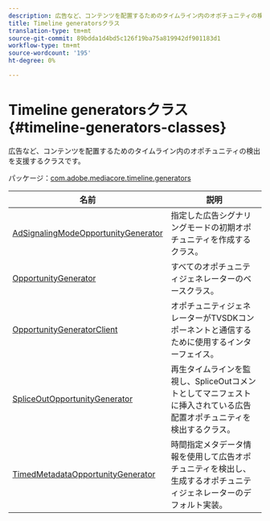 ```yaml
---
description: 広告など、コンテンツを配置するためのタイムライン内のオポチュニティの検出を支援するクラスです。
title: Timeline generatorsクラス
translation-type: tm+mt
source-git-commit: 89bdda1d4bd5c126f19ba75a819942df901183d1
workflow-type: tm+mt
source-wordcount: '195'
ht-degree: 0%

---
```



# Timeline generatorsクラス{#timeline-generators-classes}

広告など、コンテンツを配置するためのタイムライン内のオポチュニティの検出を支援するクラスです。

パッケージ：[com.adobe.mediacore.timeline.generators](https://help.adobe.com/en_US/primetime/api/psdk/asdoc-dhls_1.4/com/adobe/mediacore/timeline/generators/package-detail.html)

| 名前 | 説明 |
|---|---|
| [AdSignalingModeOpportunityGenerator](https://help.adobe.com/en_US/primetime/api/psdk/asdoc-dhls_1.4/com/adobe/mediacore/timeline/generators/AdSignalingModeOpportunityGenerator.html) | 指定した広告シグナリングモードの初期オポチュニティを作成するクラス。 |
| [OpportunityGenerator](https://help.adobe.com/en_US/primetime/api/psdk/asdoc-dhls_1.4/com/adobe/mediacore/timeline/generators/OpportunityGenerator.html) | すべてのオポチュニティジェネレーターのベースクラス。 |
| [OpportunityGeneratorClient](https://help.adobe.com/en_US/primetime/api/psdk/asdoc-dhls_1.4/com/adobe/mediacore/timeline/generators/OpportunityGeneratorClient.html) | オポチュニティジェネレーターがTVSDKコンポーネントと通信するために使用するインターフェイス。 |
| [SpliceOutOpportunityGenerator](https://help.adobe.com/en_US/primetime/api/psdk/asdoc-dhls_1.4/com/adobe/mediacore/timeline/generators/SpliceOutOpportunityGenerator.html) | 再生タイムラインを監視し、SpliceOutコメントとしてマニフェストに挿入されている広告配置オポチュニティを検出するクラス。 |
| [TimedMetadataOpportunityGenerator](https://help.adobe.com/en_US/primetime/api/psdk/asdoc-dhls_1.4/com/adobe/mediacore/timeline/generators/TimedMetadataOpportunityGenerator.html) | 時間指定メタデータ情報を使用して広告オポチュニティを検出し、生成するオポチュニティジェネレーターのデフォルト実装。 |